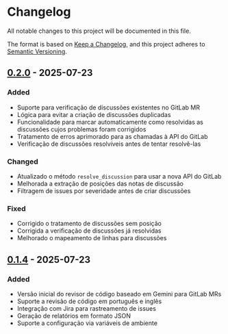 # Changelog

All notable changes to this project will be documented in this file.

The format is based on [Keep a Changelog](https://keepachangelog.com/en/1.0.0/),
and this project adheres to [Semantic Versioning](https://semver.org/spec/v2.0.0.html).

## [0.2.0] - 2025-07-23

### Added
- Suporte para verificação de discussões existentes no GitLab MR
- Lógica para evitar a criação de discussões duplicadas
- Funcionalidade para marcar automaticamente como resolvidas as discussões cujos problemas foram corrigidos
- Tratamento de erros aprimorado para as chamadas à API do GitLab
- Verificação de discussões resolvíveis antes de tentar resolvê-las

### Changed
- Atualizado o método `resolve_discussion` para usar a nova API do GitLab
- Melhorada a extração de posições das notas de discussão
- Filtragem de issues por severidade antes de criar discussões

### Fixed
- Corrigido o tratamento de discussões sem posição
- Corrigida a verificação de discussões já resolvidas
- Melhorado o mapeamento de linhas para discussões

## [0.1.4] - 2025-07-23

### Added
- Versão inicial do revisor de código baseado em Gemini para GitLab MRs
- Suporte a revisão de código em português e inglês
- Integração com Jira para rastreamento de issues
- Geração de relatórios em formato JSON
- Suporte a configuração via variáveis de ambiente

[Unreleased]: https://github.com/alairjt/gitlab-gemini-reviewer/compare/v0.2.0...HEAD
[0.2.0]: https://github.com/alairjt/gitlab-gemini-reviewer/compare/v0.1.4...v0.2.0
[0.1.4]: https://github.com/alairjt/gitlab-gemini-reviewer/releases/tag/v0.1.4
